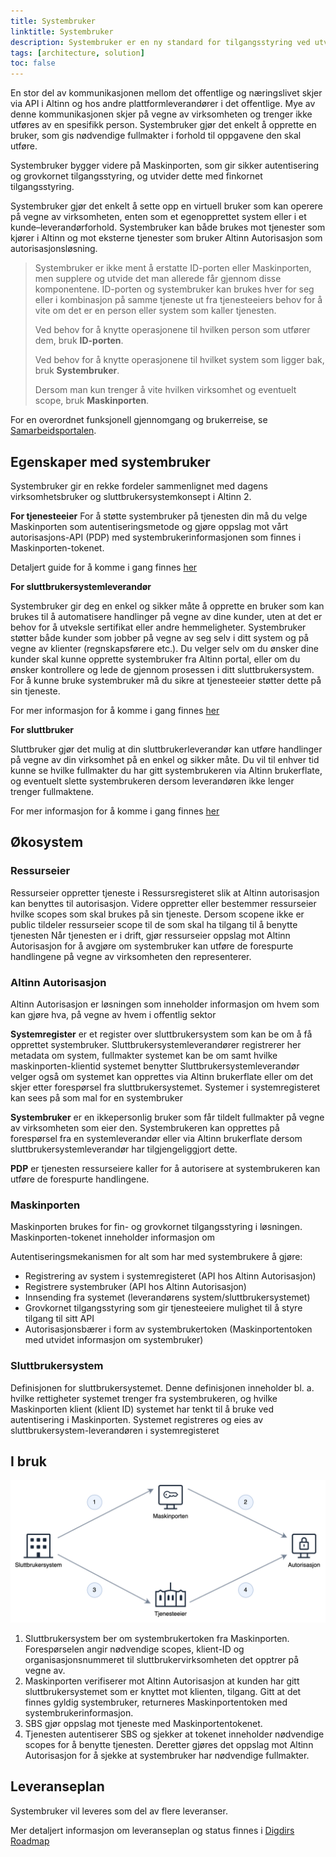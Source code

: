 ```yaml
---
title: Systembruker
linktitle: Systembruker
description: Systembruker er en ny standard for tilgangsstyring ved utveksling av data mellom sluttbruker (for eksempel regnskapsfører), sluttbrukersystem (for eksempel regnskapssystem) og offentlig sektor (for eksempel Skatteetaten) som overtar for dagens virksomhetsbruker.
tags: [architecture, solution]
toc: false
---
```


En stor del av kommunikasjonen mellom det offentlige og næringslivet skjer via API i Altinn og hos andre plattformleverandører i det offentlige. Mye av denne kommunikasjonen skjer på vegne av virksomheten og trenger ikke utføres av en spesifikk person.
Systembruker gjør det enkelt å opprette en bruker, som gis nødvendige fullmakter i forhold til oppgavene den skal utføre.

Systembruker bygger videre på Maskinporten, som gir sikker autentisering og grovkornet tilgangsstyring, og utvider dette med finkornet tilgangsstyring.

Systembruker gjør det enkelt å sette opp en virtuell bruker som kan operere på vegne av virksomheten, enten som et egenopprettet system eller i et kunde–leverandørforhold.
Systembruker kan både brukes mot tjenester som kjører i Altinn og mot eksterne tjenester som bruker Altinn Autorisasjon som autorisasjonsløsning.

> Systembruker er ikke ment å erstatte ID-porten eller Maskinporten, men supplere og utvide det man allerede får gjennom disse komponentene.
> ID-porten og systembruker kan brukes hver for seg eller i kombinasjon på samme tjeneste ut fra tjenesteeiers behov for å vite om det er en person eller system som kaller tjenesten.
>
> Ved behov for å knytte operasjonene til hvilken person som utfører dem, bruk **ID-porten**.
>
> Ved behov for å knytte operasjonene til hvilket system som ligger bak, bruk **Systembruker**.
>
> Dersom man kun trenger å vite hvilken virksomhet og eventuelt scope, bruk **Maskinporten**.

For en overordnet funksjonell gjennomgang og brukerreise, se [Samarbeidsportalen](https://samarbeid.digdir.no/altinn/systembruker/2542).

## Egenskaper med systembruker

Systembruker gir en rekke fordeler sammenlignet med dagens virksomhetsbruker og sluttbrukersystemkonsept i Altinn 2.

**For tjenesteeier**
For å støtte systembruker på tjenesten din må du velge Maskinporten som autentiseringsmetode og gjøre oppslag mot vårt autorisasjons-API (PDP) med systembrukerinformasjonen som finnes i Maskinporten-tokenet.

Detaljert guide for å komme i gang finnes [her](./../../guides/resource-owner/system-user/)

**For sluttbrukersystemleverandør**

Systembruker gir deg en enkel og sikker måte å opprette en bruker som kan brukes til å automatisere handlinger på vegne av dine kunder, uten at det er behov for å utveksle sertifikat eller andre hemmeligheter.
Systembruker støtter både kunder som jobber på vegne av seg selv i ditt system og på vegne av klienter (regnskapsførere etc.).
Du velger selv om du ønsker dine kunder skal kunne opprette systembruker fra Altinn portal, eller om du ønsker kontrollere og lede de gjennom prosessen i ditt sluttbrukersystem.
For å kunne bruke systembruker må du sikre at tjenesteeier støtter dette på sin tjeneste.

<!--Beskriv støtte i apps-->

For mer informasjon for å komme i gang finnes [her](./../../guides/system-vendor/system-user/)

**For sluttbruker**

Sluttbruker gjør det mulig at din sluttbrukerleverandør kan utføre handlinger på vegne av din virksomhet på en enkel og sikker måte.
Du vil til enhver tid kunne se hvilke fullmakter du har gitt systembrukeren via Altinn brukerflate, og eventuelt slette systembrukeren dersom leverandøren ikke lenger trenger fullmaktene.

For mer informasjon for å komme i gang finnes [her](./../../guides/end-user/system-user/)

## Økosystem

### Ressurseier

Ressurseier oppretter tjeneste i Ressursregisteret slik at Altinn autorisasjon kan benyttes til autorisasjon.
Videre oppretter eller bestemmer ressurseier hvilke scopes som skal brukes på sin tjeneste.
Dersom scopene ikke er public tildeler ressurseier scope til de som skal ha tilgang til å benytte tjenesten
Når tjenesten er i drift, gjør ressurseier oppslag mot Altinn Autorisasjon for å avgjøre om systembruker kan utføre de forespurte handlingene på vegne av virksomheten den representerer.

### Altinn Autorisasjon

Altinn Autorisasjon er løsningen som inneholder informasjon om hvem som kan gjøre hva, på vegne av hvem i offentlig sektor

**Systemregister** er et register over sluttbrukersystem som kan be om å få opprettet systembruker.
Sluttbrukersystemleverandører registrerer her metadata om system, fullmakter systemet kan be om samt hvilke maskinporten-klientid systemet benytter
Sluttbrukersystemleverandør velger også om systemet kan opprettes via Altinn brukerflate eller om det skjer etter forespørsel fra sluttbrukersystemet.
Systemer i systemregisteret kan sees på som mal for en systembruker

**Systembruker** er en ikkepersonlig bruker som får tildelt fullmakter på vegne av virksomheten som eier den.
Systembrukeren kan opprettes på forespørsel fra en systemleverandør eller via Altinn brukerflate dersom sluttbrukersystemleverandør har tilgjengeliggjort dette.

**PDP** er tjenesten ressurseiere kaller for å autorisere at systembrukeren kan utføre de forespurte handlingene.

### Maskinporten

Maskinporten brukes for fin- og grovkornet tilgangsstyring i løsningen. Maskinporten-tokenet inneholder informasjon om

Autentiseringsmekanismen for alt som har med systembrukere å gjøre:

- Registrering av system i systemregisteret (API hos Altinn Autorisasjon)
- Registrere systembruker (API hos Altinn Autorisasjon)
- Innsending fra systemet (leverandørens system/sluttbrukersystemet)
- Grovkornet tilgangsstyring som gir tjenesteeiere mulighet til å styre tilgang til sitt API
- Autorisasjonsbærer i form av systembrukertoken (Maskinportentoken med utvidet informasjon om systembruker)

### Sluttbrukersystem

Definisjonen for sluttbrukersystemet. Denne definisjonen inneholder bl. a. hvilke rettigheter systemet trenger fra systembrukeren, og hvilke Maskinporten klient (klient ID) systemet har tenkt til å bruke ved autentisering i Maskinporten.
Systemet registreres og eies av sluttbrukersystem-leverandøren i systemregisteret

## I bruk

![Concept](runtime.png)

1. Sluttbrukersystem ber om systembrukertoken fra Maskinporten. Forespørselen angir nødvendige scopes, klient-ID og organisasjonsnummeret til sluttbrukervirksomheten det opptrer på vegne av.
2. Maskinporten verifiserer mot Altinn Autorisasjon at kunden har gitt sluttbrukersystemet som er knyttet mot klienten, tilgang. Gitt at det finnes gyldig systembruker, returneres Maskinportentoken med systembrukerinformasjon.
3. SBS gjør oppslag mot tjeneste med Maskinportentokenet.
4. Tjenesten autentiserer SBS og sjekker at tokenet inneholder nødvendige scopes for å benytte tjenesten. Deretter gjøres det oppslag mot Altinn Autorisasjon for å sjekke at systembruker har nødvendige fullmakter.

## Leveranseplan

Systembruker vil leveres som del av flere leveranser.

Mer detaljert informasjon om leveranseplan og status finnes i [Digdirs Roadmap](https://github.com/digdir/roadmap/issues/284)
